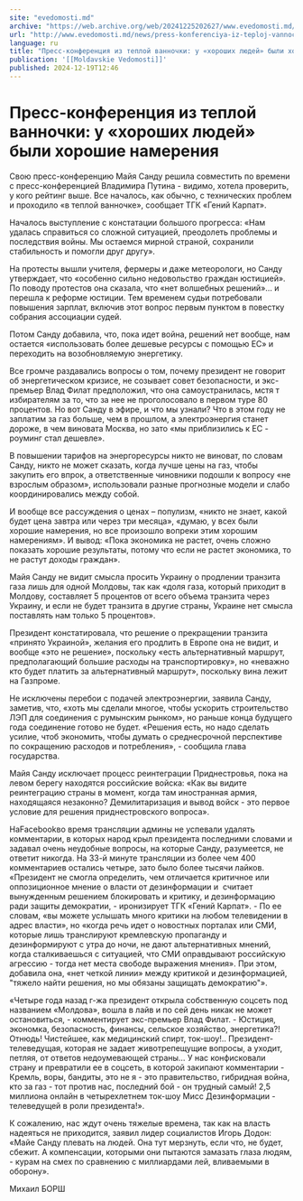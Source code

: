 ```yaml
---
site: "evedomosti.md"
archive: "https://web.archive.org/web/20241225202627/www.evedomosti.md/news/press-konferenciya-iz-teploj-vannochki-u-horoshih-lyudej-byl"
url: "http://www.evedomosti.md/news/press-konferenciya-iz-teploj-vannochki-u-horoshih-lyudej-byl"
language: ru
title: "Пресс-конференция из теплой ванночки: у «хороших людей» были хорошие намерения"
publication: '[[Moldavskie Vedomosti]]'
published: 2024-12-19T12:46
---
```


# Пресс-конференция из теплой ванночки: у «хороших людей» были хорошие намерения

Свою пресс-конференцию Майя Санду решила совместить по времени с пресс-конференцией Владимира Путина - видимо, хотела проверить, у кого рейтинг выше. Все началось, как обычно, с технических проблем и проходило «в теплой ванночке», сообщает ТГК «Гений Карпат».

Началось выступление с констатации большого прогресса: «Нам удалась справиться со сложной ситуацией, преодолеть проблемы и последствия войны. Мы остаемся мирной страной, сохранили стабильность и помогли друг другу».

На протесты вышли учителя, фермеры и даже метеорологи, но Санду утверждает, что «особенно сильно недовольство граждан юстицией». По поводу протестов она сказала, что «нет волшебных решений»… и перешла к реформе юстиции. Тем временем судьи потребовали повышения зарплат, включив этот вопрос первым пунктом в повестку собрания ассоциации судей.

Потом Санду добавила, что, пока идет война, решений нет вообще, нам остается «использовать более дешевые ресурсы с помощью ЕС» и переходить на возобновляемую энергетику.

Все громче раздавались вопросы о том, почему президент не говорит об энергетическом кризисе, не созывает совет безопасности, и экс-премьер Влад Филат предположил, что она самоустранилась, мстя т избирателям за то, что за нее не проголосовало в первом туре 80 процентов. Но вот Санду в эфире, и что мы узнали? Что в этом году не заплатим за газ больше, чем в прошлом, а электроэнергия станет дороже, в чем виновата Москва, но зато «мы приблизились к ЕС - роуминг стал дешевле».

В повышении тарифов на энергоресурсы никто не виноват, по словам Санду, никто не может сказать, когда лучше цены на газ, чтобы закупить его впрок, а ответственные чиновники подошли к вопросу «не взрослым образом», использовали разные прогнозные модели и слабо координировались между собой.

И вообще все рассуждения о ценах – популизм, «никто не знает, какой будет цена завтра или через три месяца», «думаю, у всех были хорошие намерения, но все произошло вопреки этим хорошим намерениям». И вывод: «Пока экономика не растет, очень сложно показать хорошие результаты, потому что если не растет экономика, то не растут доходы граждан».

Майя Санду не видит смысла просить Украину о продлении транзита газа лишь для одной Молдовы, так как «доля газа, который приходит в Молдову, составляет 5 процентов от всего объема транзита через Украину, и если не будет транзита в другие страны, Украине нет смысла поставлять нам только 5 процентов».

Президент констатировала, что решение о прекращении транзита «принято Украиной», желания его продлить в Европе она не видит, и вообще «это не решение», поскольку «есть альтернативный маршрут, предполагающий большие расходы на транспортировку», но «неважно кто будет платить за альтернативный маршрут», поскольку вина лежит на Газпроме.

Не исключены перебои с подачей электроэнергии, заявила Санду, заметив, что, «хоть мы сделали многое, чтобы ускорить строительство ЛЭП для соединения с румынским рынком», но раньше конца будущего года соединение готово не будет. «Решения есть, но надо сделать усилие, чтоб экономить, чтобы думать о среднесрочной перспективе по сокращению расходов и потребления», - сообщила глава государства.

Майя Санду исключает процесс реинтеграции Приднестровья, пока на левом берегу находятся российские войска: «Как вы видите реинтеграцию страны в момент, когда там иностранная армия, находящаяся незаконно? Демилитаризация и вывод войск - это первое условие для решения приднестровского вопроса».

НаFacebookво время трансляции админы не успевали удалять комментарии, в которых народ крыл президента последними словами и задавал очень неудобные вопросы, на которые Санду, разумеется, не ответит никогда. На 33-й минуте трансляции из более чем 400 комментариев остались четыре, зато было более тысячи лайков. «Президент не смогла определить, чем отличается критичное или оппозиционное мнение о власти от дезинформации и  считает вынужденным решением блокировать и критику, и дезинформацию ради защиты демократии, - иронизирует ТГК «Гений Карпат». - По ее словам, «вы можете услышать много критики на любом телевидении в адрес власти», но «когда речь идет о новостных порталах или СМИ, которые лишь транслируют кремлевскую пропаганду и дезинформируют с утра до ночи, не дают альтернативных мнений, когда сталкиваешься с ситуацией, что СМИ оправдывают российскую агрессию - тогда нет места свободе выражения мнения». При этом, добавила она, «нет четкой линии» между критикой и дезинформацией, "тяжело найти решения, но мы обязаны защищать демократию"».

«Четыре года назад г-жа президент открыла собственную соцсеть под названием «Молдова», вошла в лайв и по сей день никак не может остановиться, - комментирует экс-премьер Влад Филат. - Юстиция, экономка, безопасность, финансы, сельское хозяйство, энергетика?! Отнюдь! Чистейшее, как медицинский спирт, ток-шоу!.. Президент-телеведущая, которая не задает животрепещущие вопросы, а уходит, петляя, от ответов недоумевающей страны… У нас конфисковали страну и превратили ее в соцсеть, в которой закипают комментарии - Кремль, воры, бандиты, это не я - это правительство, гибридная война, кто за газ - тот против нас, последний бой - он трудный самый! 2,5 миллиона онлайн в четырехлетнем ток-шоу Мисс Дезинформации - телеведущей в роли президента!».

К сожалению, нас ждут очень тяжелые времена, так как на власть надеяться не приходится, заявил лидер социалистов Игорь Додон: «Майе Санду плевать на людей. Она тут мерзнуть, если что, не будет, сбежит. А компенсации, которыми они пытаются замазать глаза людям, - курам на смех по сравнению с миллиардами лей, вливаемыми в оборону».

Михаил БОРШ